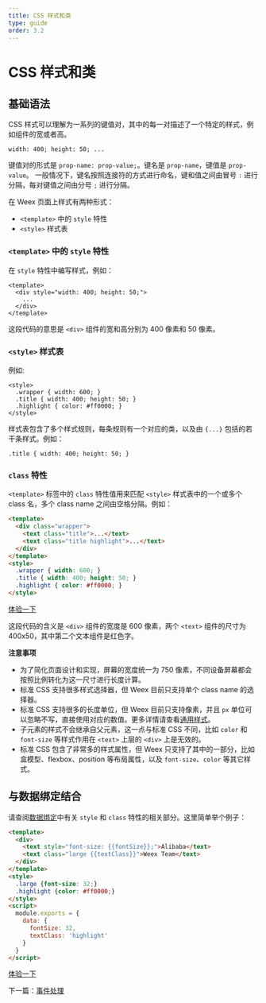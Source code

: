 ```yaml
---
title: CSS 样式和类
type: guide
order: 3.2
---
```


# CSS 样式和类

## 基础语法

CSS 样式可以理解为一系列的键值对，其中的每一对描述了一个特定的样式，例如组件的宽或者高。

```
width: 400; height: 50; ...
```

键值对的形式是 `prop-name: prop-value;`。键名是 `prop-name`，键值是 `prop-value`。 一般情况下，键名按照连接符的方式进行命名，键和值之间由冒号 `:` 进行分隔，每对键值之间由分号 `;` 进行分隔。

在 Weex 页面上样式有两种形式：

- `<template>` 中的 `style` 特性
- `<style>` 样式表

### `<template>` 中的 `style` 特性

在 `style` 特性中编写样式，例如：

```
<template>
  <div style="width: 400; height: 50;">
    ...
  </div>
</template>
```

这段代码的意思是 `<div>` 组件的宽和高分别为 400 像素和 50 像素。

### `<style>` 样式表

例如:

```
<style>
  .wrapper { width: 600; }
  .title { width: 400; height: 50; }
  .highlight { color: #ff0000; }
</style>
```

样式表包含了多个样式规则，每条规则有一个对应的类，以及由 `{...}` 包括的若干条样式。例如：

```
.title { width: 400; height: 50; }
```

### `class` 特性

`<template>` 标签中的 `class` 特性值用来匹配 `<style>` 样式表中的一个或多个 class 名，多个 class name 之间由空格分隔。例如：

```html
<template>
  <div class="wrapper">
    <text class="title">...</text>
    <text class="title highlight">...</text>
  </div>
</template>
<style>
  .wrapper { width: 600; }
  .title { width: 400; height: 50; }
  .highlight { color: #ff0000; }
</style>
```

[体验一下](http://dotwe.org/8487e2a33cd051c9adfa887d0bafbb44)

这段代码的含义是 `<div>` 组件的宽度是 600 像素，两个 `<text>` 组件的尺寸为 400x50，其中第二个文本组件是红色字。

**注意事项**

- 为了简化页面设计和实现，屏幕的宽度统一为 750 像素，不同设备屏幕都会按照比例转化为这一尺寸进行长度计算。
- 标准 CSS 支持很多样式选择器，但 Weex 目前只支持单个 class name 的选择器。
- 标准 CSS 支持很多的长度单位，但 Weex 目前只支持像素，并且 `px` 单位可以忽略不写，直接使用对应的数值。更多详情请查看[通用样式](../references/common-style.html)。
- 子元素的样式不会继承自父元素，这一点与标准 CSS 不同，比如 `color` 和 `font-size` 等样式作用在 `<text>` 上层的 `<div>` 上是无效的。
- 标准 CSS 包含了非常多的样式属性，但 Weex 只支持了其中的一部分，比如盒模型、flexbox、position 等布局属性，以及 `font-size`、`color` 等其它样式。

## 与数据绑定结合

请查阅[数据绑定](./data-binding.html)中有关 `style` 和 `class` 特性的相关部分。这里简单举个例子：

```html
<template>
  <div>
    <text style="font-size: {{fontSize}};">Alibaba</text>
    <text class="large {{textClass}}">Weex Team</text>
  </div>
</template>
<style>
  .large {font-size: 32;}
  .highlight {color: #ff0000;}
</style>
<script>
  module.exports = {
    data: {
      fontSize: 32,
      textClass: 'highlight'
    }
  }
</script>
```

[体验一下](http://dotwe.org/440d3318dc7b83e3bb0a110f3b3236ca)

下一篇：[事件处理](./events.html)
